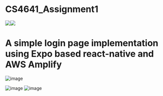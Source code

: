 # CS4641_Assignment1



<p align="left">
	<a href="https://docs.npmjs.com/cli/v9/commands/npm-version"><img img src="https://img.shields.io/badge/npm-9.4.0-green"/></a
  	<a href="https://nodejs.org/en/blog/release/v16.14.2/"><img img src="https://img.shields.io/badge/node-16.14.2-green"/></a>
 

# A simple login page implementation using Expo based react-native and AWS Amplify

![image](https://user-images.githubusercontent.com/41597923/215315147-8eb2fb39-a5c4-4843-b1d2-1e9e5a4f19e6.png)

![image](https://user-images.githubusercontent.com/41597923/215941419-536570e2-eaee-4c1c-9160-14d1e5c03067.png)
![image](https://user-images.githubusercontent.com/41597923/215941441-8a882f8e-ab85-4084-9504-4617f6901807.png)

